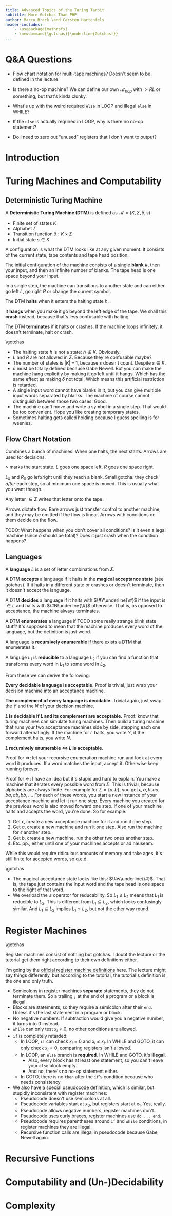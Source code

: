 ```yaml
---
title: Advanced Topics of the Turing Tarpit
subtitle: More Gotchas Than PHP
author: Marco Brack \and Carsten Hartenfels
header-includes:
    - \usepackage{mathrsfs}
    - \newcommand{\gotchas}{\underline{Gotchas!}}
...
```


# Q&A Questions

* Flow chart notation for multi-tape machines? Doesn't seem to be defined in the lecture.

* Is there a no-op machine? We can define our own $\mathcal{M}_{nop}$ with $>RL$ or something, but that's kinda clunky.

* What's up with the weird required `else` in LOOP and illegal `else` in WHILE?

* If the `else` is actually required in LOOP, why is there no no-op statement?

* Do I need to zero out “unused” registers that I don't want to output?


# Introduction


# Turing Machines and Computability

## Deterministic Turing Machine

A **Deterministic Turing Machine (DTM)** is defined as $\mathcal{M} = (K, \Sigma, \delta, s)$

* Finite set of states $K$
* Alphabet $\Sigma$
* Transition function $\delta : K \times \Sigma$
* Initial state $s \in K$

A configuration is what the DTM looks like at any given moment. It consists of the current state, tape contents and tape head position.

The initial configuration of the machine consists of a single **blank** $\#$, then your input, and then an infinite number of blanks. The tape head is one space beyond your input.

In a single step, the machine can transitions to another state and can either go left $L$, go right $R$ or change the current symbol.

The DTM **halts** when it enters the halting state $h$.

It **hangs** when you make it go beyond the left edge of the tape. We shall this **crash** instead, because that's less confusable with halting.

The DTM **terminates** if it halts or crashes. If the machine loops infinitely, it doesn't terminate, halt or crash.

\gotchas

* The halting state $h$ is not a state: $h \notin K$. Obviously.
* $L$ and $R$ are not allowed in $\Sigma$. Because they're confusable maybe?
* The number of states is $|K| - 1$, because $s$ doesn't count. Despite $s \in K$.
* $\delta$ must be totally defined because Gabe Newell. But you can make the machine hang explicitly by making it go left until it hangs. Which has the same effect as making $\delta$ not total. Which means this artificial restriction is retarded.
* A single input word cannot have blanks in it, but you can give multiple input words separated by blanks. The machine of course cannot distinguish between those two cases. Good.
* The machine can't move and write a symbol in a single step. That would be too convenient. Hope you like creating temporary states.
* Sometimes halting gets called holding because I guess spelling is for weenies.

## Flow Chart Notation

Combines a bunch of machines. When one halts, the next starts. Arrows are used for decisions.

$>$ marks the start state. $L$ goes one space left, $R$ goes one space right.

$L_\#$ and $R_\#$ go left/right until they reach a blank. Small gotcha: they check *after* each step, so at minimum one space is moved. This is usually what you want though.

Any letter $\in \Sigma$ writes that letter onto the tape.

Arrows dictate flow. Bare arrows just transfer control to another machine, and they may be omitted if the flow is linear. Arrows with conditions on them decide on the flow.

TODO: What happens when you don't cover all conditions? Is it even a legal machine (since $\delta$ should be total)? Does it just crash when the condition happens?

## Languages

A **language** $L$ is a set of letter combinations from $\Sigma$.

A DTM **accepts** a language if it halts in the **magical acceptance state** (see gotchas). If it halts in a different state or crashes or doesn't terminate, then it doesn't accept the language.

A DTM **decides** a language if it halts with $\#Y\underline{\#}$ if the input is $\in L$ and halts with $\#N\underline{\#}$ otherwise. That is, as opposed to acceptance, the machine always terminates.

A DTM **enumerates** a language if TODO some really strange blink state stuff? It's supposed to mean that the machine produces every word of the language, but the definition is just weird.

A language is **recursively enumerable** if there exists a DTM that enumerates it.

A languge $L_1$ is **reducible** to a language $L_2$ if you can find a function that transforms every word in $L_1$ to some word in $L_2$.

From these we can derive the following:

**Every decidable language is acceptable.** Proof is trivial, just wrap your decision machine into an acceptance machine.

**The complement of every language is decidable.** Trivial again, just swap the $Y$ and the $N$ of your decision machine.

**$L$ is decidable if $L$ and its complement are acceptable.** Proof: know that turing machines can simulate turing machines. Then build a turing machine that runs your two acceptance machines side by side, stepping each one forward alternatingly. If the machine for $L$ halts, you write $Y$, if the complement halts, you write $N$.

**$L$ recursively enumerable $\Leftrightarrow$ $L$ is acceptable**.

Proof for $\Rightarrow$: let your recursive enumeration machine run and look at every word it produces. If a word matches the input, accept it. Otherwise keep running forever.

Proof for $\Leftarrow$: I have an idea but it's stupid and hard to explain. You make a machine that iterates every possible word from $\Sigma$. This is trivial, because alphabets are always finite. For example for $\Sigma = \lbrace a, b \rbrace$, you get $\epsilon, a, b, aa, ba, ab, bb, ...$. For each of these words, you start a new instance of your acceptance machine and let it run one step. Every machine you created for the previous word is also moved forward one step. If one of your machine halts and accepts the word, you're done. So for example:

1. Get $\epsilon$, create a new acceptance machine for it and run it one step.
2. Get $a$, create a new machine and run it one step. Also run the machine for $\epsilon$ another step.
3. Get $b$, create a new machine, run the other two ones another step.
4. Etc. pp., either until one of your machines accepts or ad nauseam.

While this would require ridiculous amounts of memory and take ages, it's still finite for accepted words, so q.e.d.

\gotchas

* The magical acceptance state looks like this: $\#w\underline{\#}$. That is, the tape just contains the input word and the tape head is one space to the right of that word.
* We overload the $\leq$ operator for reducability. So $L_1 \leq L_2$ means that $L_1$ is reducible to $L_2$. This is different from $L_1 \subseteq L_2$, which looks confusingly similar. And $L_1 \subseteq L_2$ implies $L_1 \leq L_2$, but not the other way round.


# Register Machines

\gotchas

Register machines consist of nothing but gotchas. I doubt the lecture or the tutorial get them right according to their own definitions either.

I'm going by the [official register machine definitions](https://userpages.uni-koblenz.de/~mbender/teaching/16ss_actcs/rm_instr.pdf) here. The lecture might say things differently, but according to the tutorial, the tutorial's definition is the one and only truth.

* Semicolons in register machines **separate** statements, they do not terminate them. So a trailing `;` at the end of a program or a block is illegal.
* Blocks are statements, so they require a semicolon after their `end`. Unless it's the last statement in a program or block.
* No negative numbers. If subtraction would give you a negative number, it turns into $0$ instead.
* `while` can only test $x_i \neq 0$, no other conditions are allowed.
* `if` is completely retarded:
    * In LOOP, `if` can check $x_i = 0$ and $x_i \leq x_j$. In WHILE and GOTO, it can only check $x_i = 0$, comparing registers isn't allowed.
    * In LOOP, an `else` branch is **required**. In WHILE and GOTO, it's **illegal**.
        * Also, every block has at least one statement, so you can't leave your `else` block empty.
        * And no, there's no no-op statement either.
    * In GOTO, there is no `then` after the `if`'s condition because who needs consistency.
* We also have a special [pseudocode definition](https://userpages.uni-koblenz.de/~mbender/teaching/16ss_actcs/pseudocode.pdf), which is similar, but stupidly inconsistent with register machines:
    * Pseudocode doesn't use semicolons at all.
    * Pseudocode variables start at $x_0$, but registers start at $x_1$. Yes, really.
    * Pseudocode allows negative numbers, register machines don't.
    * Pseudocode uses curly braces, register machines use `do ... end`.
    * Pseudocode requires parentheses around `if` and `while` conditions, in register machines they are illegal.
    * Recursive function calls are illegal in pseudocode because Gabe Newell again.


# Recursive Functions


# Computability and (Un-)Decidability


# Complexity
